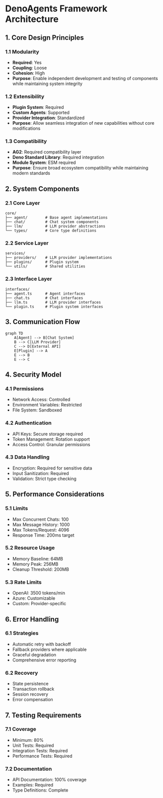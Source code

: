 # DenoAgents Framework Architecture

## 1. Core Design Principles

### 1.1 Modularity
- **Required**: Yes
- **Coupling**: Loose
- **Cohesion**: High
- **Purpose**: Enable independent development and testing of components while maintaining system integrity

### 1.2 Extensibility
- **Plugin System**: Required
- **Custom Agents**: Supported
- **Provider Integration**: Standardized
- **Purpose**: Allow seamless integration of new capabilities without core modifications

### 1.3 Compatibility
- **AG2**: Required compatibility layer
- **Deno Standard Library**: Required integration
- **Module System**: ESM required
- **Purpose**: Ensure broad ecosystem compatibility while maintaining modern standards

## 2. System Components

### 2.1 Core Layer
```
core/
├── agent/        # Base agent implementations
├── chat/         # Chat system components
├── llm/          # LLM provider abstractions
└── types/        # Core type definitions
```

### 2.2 Service Layer
```
services/
├── providers/    # LLM provider implementations
├── plugins/      # Plugin system
└── utils/        # Shared utilities
```

### 2.3 Interface Layer
```
interfaces/
├── agent.ts      # Agent interfaces
├── chat.ts       # Chat interfaces
├── llm.ts        # LLM provider interfaces
└── plugin.ts     # Plugin system interfaces
```

## 3. Communication Flow

```mermaid
graph TD
    A[Agent] --> B[Chat System]
    B --> C[LLM Provider]
    C --> D[External API]
    E[Plugin] --> A
    E --> B
    E --> C
```

## 4. Security Model

### 4.1 Permissions
- Network Access: Controlled
- Environment Variables: Restricted
- File System: Sandboxed

### 4.2 Authentication
- API Keys: Secure storage required
- Token Management: Rotation support
- Access Control: Granular permissions

### 4.3 Data Handling
- Encryption: Required for sensitive data
- Input Sanitization: Required
- Validation: Strict type checking

## 5. Performance Considerations

### 5.1 Limits
- Max Concurrent Chats: 100
- Max Message History: 1000
- Max Tokens/Request: 4096
- Response Time: 200ms target

### 5.2 Resource Usage
- Memory Baseline: 64MB
- Memory Peak: 256MB
- Cleanup Threshold: 200MB

### 5.3 Rate Limits
- OpenAI: 3500 tokens/min
- Azure: Customizable
- Custom: Provider-specific

## 6. Error Handling

### 6.1 Strategies
- Automatic retry with backoff
- Fallback providers where applicable
- Graceful degradation
- Comprehensive error reporting

### 6.2 Recovery
- State persistence
- Transaction rollback
- Session recovery
- Error compensation

## 7. Testing Requirements

### 7.1 Coverage
- Minimum: 80%
- Unit Tests: Required
- Integration Tests: Required
- Performance Tests: Required

### 7.2 Documentation
- API Documentation: 100% coverage
- Examples: Required
- Type Definitions: Complete
